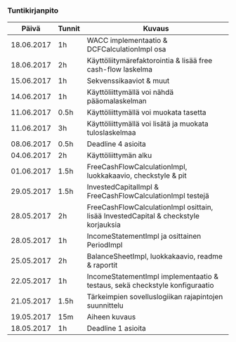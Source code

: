 ### Tuntikirjanpito
Päivä      | Tunnit | Kuvaus
---------- | ------ | ------
18.06.2017 | 1h     | WACC implementaatio & DCFCalculationImpl osa
18.06.2017 | 2h     | Käyttöliitymärefaktorointia & lisää free cash-flow laskelma
15.06.2017 | 1h     | Sekvenssikaaviot & muut
14.06.2017 | 1h     | Käyttöliittymällä voi nähdä pääomalaskelman
11.06.2017 | 0.5h   | Käyttöliittymällä voi muokata tasetta
11.06.2017 | 3h     | Käyttöliittymällä voi lisätä ja muokata tuloslaskelmaa
08.06.2017 | 0.5h   | Deadline 4 asioita
04.06.2017 | 2h     | Käyttöliittymän alku
01.06.2017 | 1.5h   | FreeCashFlowCalculationImpl, luokkakaavio, checkstyle & pit
29.05.2017 | 1.5h   | InvestedCapitalImpl & FreeCashFlowCalculationImpl testejä
28.05.2017 | 2h     | FreeCashFlowCalculationImpl osittain, lisää InvestedCapital & checkstyle korjauksia
28.05.2017 | 1h     | IncomeStatementImpl ja osittainen PeriodImpl
25.05.2017 | 2h     | BalanceSheetImpl, luokkakaavio, readme & raportit
22.05.2017 | 1h     | IncomeStatementImpl implementaatio & testaus, sekä checkstyle konfiguraatio
21.05.2017 | 1.5h   | Tärkeimpien sovelluslogiikan rajapintojen suunnittelu
19.05.2017 | 15m    | Aiheen kuvaus
18.05.2017 | 1h     | Deadline 1 asioita
